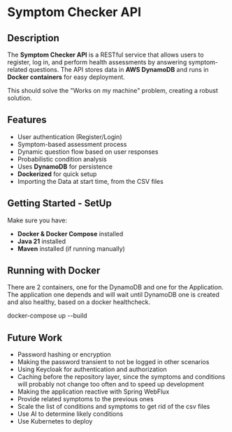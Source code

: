 # Symptom Checker API

## Description
The **Symptom Checker API** is a RESTful service that allows users to register, log in, and perform health assessments by answering symptom-related questions. The API stores data in **AWS DynamoDB** and runs in **Docker containers** for easy deployment.

This should solve the "Works on my machine" problem, creating a robust solution.

## Features
- User authentication (Register/Login)
- Symptom-based assessment process
- Dynamic question flow based on user responses
- Probabilistic condition analysis
- Uses **DynamoDB** for persistence
- **Dockerized** for quick setup
- Importing the Data at start time, from the CSV files

## Getting Started - SetUp
Make sure you have:
- **Docker & Docker Compose** installed
- **Java 21** installed
- **Maven** installed (if running manually)

## Running with Docker

There are 2 containers, one for the DynamoDB and one for the Application. The application one depends and will wait until DynamoDB one is created and also healthy, based on a docker healthcheck.

docker-compose up --build

## Future Work
- Password hashing or encryption
- Making the password transient to not be logged in other scenarios
- Using Keycloak for authentication and authorization
- Caching before the repository layer, since the symptoms and conditions will probably not change too often and to speed up development
- Making the application reactive with Spring WebFlux
- Provide related symptoms to the previous ones
- Scale the list of conditions and symptoms to get rid of the csv files
- Use AI to determine likely conditions
- Use Kubernetes to deploy

